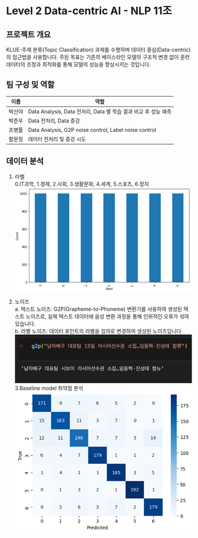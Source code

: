 # Level 2 Data-centric AI - NLP 11조


## 프로젝트 개요
KLUE-주제 분류(Topic Classification) 과제를 수행하며 데이터 중심(Data-centric)의 접근법을 사용합니다. 주된 목표는 기존의 베이스라인 모델의 구조적 변경 없이 훈련 데이터의 조정과 최적화를 통해 모델의 성능을 향상시키는 것입니다. 

## 팀 구성 및 역할

이름|역할
|---|---|
박산야| Data Analysis, Data 전처리, Data 별 학습 결과 비교 후 성능 예측
박준우| Data 전처리, Data 증강
조병률| Data Analysis, G2P noise control, Label noise control
함문정| 데이터 전처리 및 증강 시도

## 데이터 분석

1. 라벨         
0.IT과학, 1.경제, 2.사회, 3.생활문화, 4.세계, 5.스포츠, 6.정치
![Alt text](image.png)

2. 노이즈           
a.	텍스트 노이즈: G2P(Grapheme-to-Phoneme) 변환기를 사용하여 생성된 텍스트 노이즈로, 실제 텍스트 데이터에 음성 변환 과정을 통해 인위적인 오류가 섞여 있습니다.         
b.	라벨 노이즈: 데이터 포인트의 라벨을 임의로 변경하여 생성된 노이즈입니다         ![Alt text](image-1.png)
3.Baseline model 취약점 분석        ![Alt text](image-2.png)    

